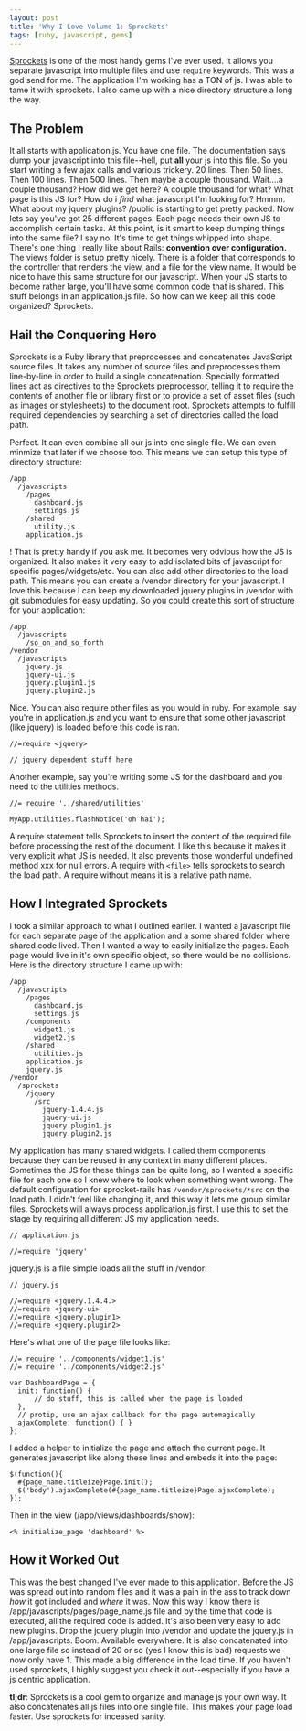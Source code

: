 ```yaml
---
layout: post
title: 'Why I Love Volume 1: Sprockets'
tags: [ruby, javascript, gems]
---
```


[Sprockets](http://getsprockets.org/) is one of the most handy gems I've
ever used. It allows you separate javascript into multiple files and use 
`require` keywords. This was a god send for me. The application I'm
working has a TON of js. I was able to tame it with sprockets. I also
came up with a nice directory structure a long the way.

## The Problem

It all starts with application.js. You have one file. The documentation
says dump your javascript into this file--hell, put **all** your js into
this file. So you start writing a few ajax calls and various trickery.
20 lines. Then 50 lines. Then 100 lines. Then 500 lines. Then maybe a
couple thousand. Wait....a couple thousand? How did we get here? A
couple thousand for what? What page is this JS for? How do i *find* what
javascript I'm looking for? Hmmm. What about my jquery plugins? /public
is starting to get pretty packed. Now lets say you've got 25 different
pages. Each page needs their own JS to accomplish certain tasks. At this
point, is it smart to keep dumping things into the same file? I say no. 
It's time to get things whipped into shape. There's one thing I really
like about Rails: **convention over configuration.** The views folder is
setup pretty nicely. There is a folder that corresponds to the
controller that renders the view, and a file for the view name. It would
be nice to have this same structure for our javascript. When your JS
starts to become rather large, you'll have some common code that is
shared. This stuff belongs in an application.js file. So how can we keep
all this code organized? Sprockets.

## Hail the Conquering Hero

   Sprockets is a Ruby library that preprocesses and concatenates 
   JavaScript source files. It takes any number of source files and
   preprocesses them line-by-line in order to build a single 
   concatenation. Specially formatted lines act as directives to the
   Sprockets preprocessor, telling it to require the contents of 
   another file or library first or to provide a set of asset files 
   (such as images or stylesheets) to the document root. Sprockets
   attempts to fulfill required dependencies by searching a set of
   directories called the load path. 

Perfect. It can even combine all our js into one single file. We can
even minmize that later if we choose too. This means we can setup this
type of directory structure:

    /app
      /javascripts
        /pages
          dashboard.js
          settings.js
        /shared
          utility.js
        application.js

! That is pretty handy if you ask me. It becomes very odvious how the JS
is organized. It also makes it very easy to add
isolated bits of javascript for specific pages/widgets/etc. You can also add
other directories to the load path. This means you can create a /vendor
directory for your javascript. I love this because I can keep my
downloaded jquery plugins in /vendor with git submodules for easy
updating. So you could create this sort of structure for your
application:

    /app
      /javascripts
        /so_on_and_so_forth
    /vendor
      /javascripts
        jquery.js
        jquery-ui.js
        jquery.plugin1.js
        jquery.plugin2.js

Nice. You can also require other files as you would in ruby. For
example, say you're in application.js and you want to ensure that some
other javascript (like jquery) is loaded before this code is ran.

    //=require <jquery>

    // jquery dependent stuff here

Another example, say you're writing some JS for the dashboard and you
need to the utilities methods.

    //= require '../shared/utilities'

    MyApp.utilities.flashNotice('oh hai');

A require statement tells Sprockets to insert the content of the required
file before processing the rest of the document. I like this because it
makes it very explicit what JS is needed. It also prevents those wonderful
undefined method xxx for null errors. A require with `<file>` tells
sprockets to search the load path. A require without means it is a
relative path name.

## How I Integrated Sprockets

I took a similar approach to what I outlined earlier. I wanted a
javascript file for each separate page of the application and a some
shared folder where shared code lived. Then I wanted a way to easily
initialize the pages. Each page would live in it's own specific object,
so there would be no collisions. Here is the directory structure I came
up with:

    /app
      /javascripts
        /pages
          dashboard.js
          settings.js
        /components
          widget1.js
          widget2.js
        /shared
          utilities.js
        application.js
        jquery.js
    /vendor
      /sprockets
        /jquery
          /src
            jquery-1.4.4.js
            jquery-ui.js
            jquery.plugin1.js
            jquery.plugin2.js

My application has many shared widgets. I called them components because
they can be reused in any context in many different places. Sometimes
the JS for these things can be quite long, so I wanted a specific file
for each one so I knew where to look when something went wrong. The
default configuration for sprocket-rails has `/vendor/sprockets/*src`
on the load path. I didn't feel like changing it, and this way it lets
me group similar files. Sprockets will always process application.js
first. I use this to set the stage by requiring all different JS my
application needs.

    // application.js

    //=require 'jquery'

jquery.js is a file simple loads all the stuff in /vendor:

    // jquery.js

    //=require <jquery.1.4.4.>
    //=require <jquery-ui>
    //=require <jquery.plugin1>
    //=require <jquery.plugin2>

Here's what one of the page file looks like:

    //= require '../components/widget1.js'
    //= require '../components/widget2.js'

    var DashboardPage = {
      init: function() {
          // do stuff, this is called when the page is loaded
      },
      // protip, use an ajax callback for the page automagically
      ajaxComplete: function() { }
    };

I added a helper to initialize the page and attach the current page. It
generates javascript like along these lines and embeds it into the page:

    $(function(){
      #{page_name.titleize}Page.init();
      $('body').ajaxComplete(#{page_name.titleize}Page.ajaxComplete);
    });

Then in the view (/app/views/dashboards/show):

    <% initialize_page 'dashboard' %>

## How it Worked Out

This was the best changed I've ever made to this application. Before the
JS was spread out into random files and it was a pain in the ass to
track down *how* it got included and *where* it was. Now this way I know
there is /app/javascripts/pages/page_name.js file and by the time that
code is executed, all the required code is added. It's also been very
easy to add new plugins. Drop the jquery plugin into /vendor and update
the jquery.js in /app/javascripts. Boom. Available everywhere. It is
also concatenated into one large file so instead of 20 or so (yes I know
this is bad) requests we now only have **1**. This made a big difference
in the load time. If you haven't used sprockets, I highly suggest you
check it out--especially if you have a js centric application.

**tl;dr**: Sprockets is a cool gem to organize and manage js your own
way. It also concatenates all js files into one single file. This makes
your page load faster. Use sprockets for inceased sanity.

